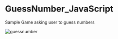 # GuessNumber_JavaScript
Sample Game asking user to guess numbers



![guessnumber](https://user-images.githubusercontent.com/63836841/109008936-e92c9480-767b-11eb-805e-e6a508ffa679.gif)
